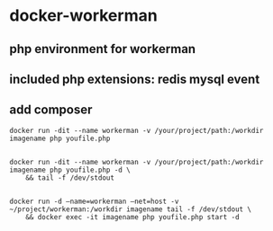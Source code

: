 # docker-workerman
##  php environment for workerman 
##  included php extensions: redis mysql event
##  add composer

    docker run -dit --name workerman -v /your/project/path:/workdir imagename php youfile.php


    docker run -dit --name workerman -v /your/project/path:/workdir imagename php youfile.php -d \
        && tail -f /dev/stdout


    docker run -d —name=workerman —net=host -v ~/project/workerman:/workdir imagename tail -f /dev/stdout \
        && docker exec -it imagename php youfile.php start -d
